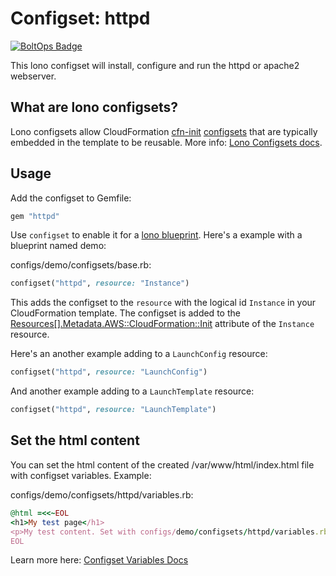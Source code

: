# Configset: httpd

[![BoltOps Badge](https://img.boltops.com/boltops/badges/boltops-badge.png)](https://www.boltops.com)

This lono configset will install, configure and run the httpd or apache2 webserver.

## What are lono configsets?

Lono configsets allow CloudFormation [cfn-init](https://docs.aws.amazon.com/AWSCloudFormation/latest/UserGuide/cfn-init.html) [configsets](https://docs.aws.amazon.com/AWSCloudFormation/latest/UserGuide/aws-resource-init.html) that are typically embedded in the template to be reusable.  More info: [Lono Configsets docs](https://lono.cloud/docs/configsets/).

## Usage

Add the configset to Gemfile:

```ruby
gem "httpd"
```

Use `configset` to enable it for a [lono blueprint](https://lono.cloud/docs/core/blueprints/).  Here's a example with a blueprint named demo:

configs/demo/configsets/base.rb:

```ruby
configset("httpd", resource: "Instance")
```

This adds the configset to the `resource` with the logical id `Instance` in your CloudFormation template.  The configset is added to the [Resources[].Metadata.AWS::CloudFormation::Init](https://docs.aws.amazon.com/AWSCloudFormation/latest/UserGuide/aws-resource-init.html) attribute of the `Instance` resource.

Here's an another example adding to a `LaunchConfig` resource:

```ruby
configset("httpd", resource: "LaunchConfig")
```

And another example adding to a `LaunchTemplate` resource:

```ruby
configset("httpd", resource: "LaunchTemplate")
```

## Set the html content

You can set the html content of the created /var/www/html/index.html file with configset variables. Example:

configs/demo/configsets/httpd/variables.rb:

```ruby
@html =<<~EOL
<h1>My test page</h1>
<p>My test content. Set with configs/demo/configsets/httpd/variables.rb.</p>
EOL
```

Learn more here: [Configset Variables Docs](https://lono.cloud/docs/configsets/variables/)
